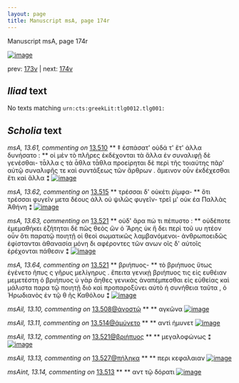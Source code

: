 ```yaml
---
layout: page
title: Manuscript msA, page 174r
---
```


Manuscript msA, page 174r

[![image](http://www.homermultitext.org/iipsrv?OBJ=IIP,1.0&FIF=/project/homer/pyramidal/deepzoom/hmt/vaimg/2017a/VA174RN_0345.tif&WID=100&CVT=JPEG)](http://www.homermultitext.org/ict2/?urn=urn:cite2:hmt:vaimg.2017a:VA174RN_0345)

prev:  [173v](../173v) | next:  [174v](../174v)

## *Iliad* text

No texts matching `urn:cts:greekLit:tlg0012.tlg001:`

## *Scholia* text

*msA, 13.61, commenting on* [13.510](#13.510)  <a id="msA_13.61"/> **													 ‡ ἐσπάσατ' οὐδά τ' ἔτ' ἀλλα δυνήσατο : 												** 													 οἱ μὲν τὸ πλῆρες ἐκδέχονται τὰ ἄλλα ἐν συναλιφῇ δὲ γενέσθαι- τἆλλα ς τὰ ἆθλα τἆθλα 														προείρηται δὲ περὶ τῆς τοιαύτης πᾶρ' αὐτῷ συναλιφῆς τε καὶ συντάξεως τῶν ἄρθρων . ἄμεινον οὖν 														ἐκδέχεσθαι ἔτι καὶ ἄλλα ⁑ 												[![image](http://www.homermultitext.org/iipsrv?OBJ=IIP,1.0&FIF=/project/homer/pyramidal/deepzoom/hmt/vaimg/2017a/VA174RN_0345.tif&RGN=0.1811,0.09544,0.6542,0.05256&WID=1000&CVT=JPEG)](http://www.homermultitext.org/ict2/?urn=urn:cite2:hmt:vaimg.2017a:VA174RN_0345@0.1811,0.09544,0.6542,0.05256)

*msA, 13.62, commenting on* [13.515](#13.515)  <a id="msA_13.62"/> **													 τρέσσαι δ' οὐκέτι ῥίμφα- 												** 													 ὅτι τρέσσαι φυγεῖν μετα δέους ἀλλ οὐ ψιλῶς φυγεῖν- 															 															 τρεῖ μ' οὐκ έα Παλλὰς Ἀθήνη 															 														 ⁑ 												[![image](http://www.homermultitext.org/iipsrv?OBJ=IIP,1.0&FIF=/project/homer/pyramidal/deepzoom/hmt/vaimg/2017a/VA174RN_0345.tif&RGN=0.6004,0.3610,0.2038,0.03956&WID=1000&CVT=JPEG)](http://www.homermultitext.org/ict2/?urn=urn:cite2:hmt:vaimg.2017a:VA174RN_0345@0.6004,0.3610,0.2038,0.03956)

*msA, 13.63, commenting on* [13.521](#13.521)  <a id="msA_13.63"/> **													 οὐδ' ἄρα πώ τι πέπυστο : 												** 													 οὐδέποτε ἐμεμαθήκει ἐζήτηται δὲ πῶς θεὸς ὣν ὁ Ἄρης ὑκ ἤ δει περὶ τοῦ υυ ητέον οὗν ὅτι παρατῷ ποιητῇ οἱ θεοὶ σωματικῶς λαμβανόμενοι- ἀνθρωποειδῶς ἐφίστανται ἀθανασία μόνη δι αφέροντες τῶν ανων οῖς δ' αὐτοῖς ἐρέχονται πάθεσιν ⁑ 												[![image](http://www.homermultitext.org/iipsrv?OBJ=IIP,1.0&FIF=/project/homer/pyramidal/deepzoom/hmt/vaimg/2017a/VA174RN_0345.tif&RGN=0.6019,0.3965,0.2117,0.08534&WID=1000&CVT=JPEG)](http://www.homermultitext.org/ict2/?urn=urn:cite2:hmt:vaimg.2017a:VA174RN_0345@0.6019,0.3965,0.2117,0.08534)

*msA, 13.64, commenting on* [13.521](#13.521)  <a id="msA_13.64"/> **													 βριήπυος- 												** 													 τὸ βριήπυος ὕτως ἐγένετο ῆπυς ς γῆρυς μελίγηρυς . ἔπειτα γενικῂ βριήπυος τις εἰς ευθέιαν 														μεμετέστη ὁ βριήπυος ὐ γὰρ ἄηθες γενικὰς ἀναπέμπεσθαι εἰς εὐθείας καὶ μάλιστα παρα τῷ 														ποιητῇ διὸ καὶ προπαροξύνει αὐτὸ ἡ συνήθεια ταῦτα , ὁ Ἡρωδιανὸς ἐν τῷ θ ῆς Καθόλου ⁑ 												[![image](http://www.homermultitext.org/iipsrv?OBJ=IIP,1.0&FIF=/project/homer/pyramidal/deepzoom/hmt/vaimg/2017a/VA174RN_0345.tif&RGN=0.5947,0.4801,0.2150,0.1046&WID=1000&CVT=JPEG)](http://www.homermultitext.org/ict2/?urn=urn:cite2:hmt:vaimg.2017a:VA174RN_0345@0.5947,0.4801,0.2150,0.1046)

*msAil, 13.10, commenting on* [13.508@ἀγοστῷ](#13.508@ἀγοστῷ)  <a id="msAil_13.10"/> **							 						** 							 αγκῶνα 						[![image](http://www.homermultitext.org/iipsrv?OBJ=IIP,1.0&FIF=/project/homer/pyramidal/deepzoom/hmt/vaimg/2017a/VA174RN_0345.tif&RGN=0.5396,0.2180,0.04477,0.01535&WID=1000&CVT=JPEG)](http://www.homermultitext.org/ict2/?urn=urn:cite2:hmt:vaimg.2017a:VA174RN_0345@0.5396,0.2180,0.04477,0.01535)

*msAil, 13.11, commenting on* [13.514@ἀμύνετο](#13.514@ἀμύνετο)  <a id="msAil_13.11"/> **							 						** 							 αντὶ ἡμυνετ 						[![image](http://www.homermultitext.org/iipsrv?OBJ=IIP,1.0&FIF=/project/homer/pyramidal/deepzoom/hmt/vaimg/2017a/VA174RN_0345.tif&RGN=0.4141,0.3266,0.06080,0.01743&WID=1000&CVT=JPEG)](http://www.homermultitext.org/ict2/?urn=urn:cite2:hmt:vaimg.2017a:VA174RN_0345@0.4141,0.3266,0.06080,0.01743)

*msAil, 13.12, commenting on* [13.521@βριήπυος](#13.521@βριήπυος)  <a id="msAil_13.12"/> **							 						** 							 μεγαλοφώνως ⁑ 						[![image](http://www.homermultitext.org/iipsrv?OBJ=IIP,1.0&FIF=/project/homer/pyramidal/deepzoom/hmt/vaimg/2017a/VA174RN_0345.tif&RGN=0.3758,0.4585,0.06651,0.01632&WID=1000&CVT=JPEG)](http://www.homermultitext.org/ict2/?urn=urn:cite2:hmt:vaimg.2017a:VA174RN_0345@0.3758,0.4585,0.06651,0.01632)

*msAil, 13.13, commenting on* [13.527@πήληκα](#13.527@πήληκα)  <a id="msAil_13.13"/> **							 						** 							 περι κεφαλαιαν 						[![image](http://www.homermultitext.org/iipsrv?OBJ=IIP,1.0&FIF=/project/homer/pyramidal/deepzoom/hmt/vaimg/2017a/VA174RN_0345.tif&RGN=0.4530,0.5740,0.07977,0.01660&WID=1000&CVT=JPEG)](http://www.homermultitext.org/ict2/?urn=urn:cite2:hmt:vaimg.2017a:VA174RN_0345@0.4530,0.5740,0.07977,0.01660)

*msAint, 13.14, commenting on* [13.513](#13.513)  <a id="msAint_13.14"/> **							 						** 							 								 αντ τῷ δόρατι 						[![image](http://www.homermultitext.org/iipsrv?OBJ=IIP,1.0&FIF=/project/homer/pyramidal/deepzoom/hmt/vaimg/2017a/VA174RN_0345.tif&RGN=0.1238,0.3142,0.05987,0.02172&WID=1000&CVT=JPEG)](http://www.homermultitext.org/ict2/?urn=urn:cite2:hmt:vaimg.2017a:VA174RN_0345@0.1238,0.3142,0.05987,0.02172)